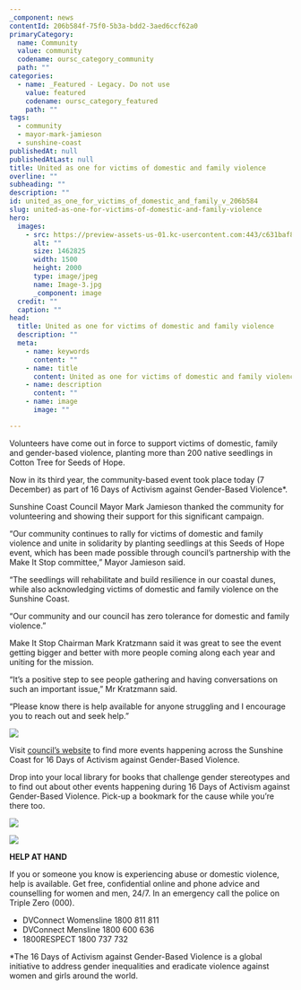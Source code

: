 ```yaml
---
_component: news
contentId: 206b584f-75f0-5b3a-bdd2-3aed6ccf62a0
primaryCategory:
  name: Community
  value: community
  codename: oursc_category_community
  path: ""
categories:
  - name: _Featured - Legacy. Do not use
    value: featured
    codename: oursc_category_featured
    path: ""
tags:
  - community
  - mayor-mark-jamieson
  - sunshine-coast
publishedAt: null
publishedAtLast: null
title: United as one for victims of domestic and family violence
overline: ""
subheading: ""
description: ""
id: united_as_one_for_victims_of_domestic_and_family_v_206b584
slug: united-as-one-for-victims-of-domestic-and-family-violence
hero:
  images:
    - src: https://preview-assets-us-01.kc-usercontent.com:443/c631baf8-1b46-001f-580c-d0001b68b4a8/01db3607-62cd-4bfd-aaac-27e75bf93c7d/Image-3.jpg
      alt: ""
      size: 1462825
      width: 1500
      height: 2000
      type: image/jpeg
      name: Image-3.jpg
      _component: image
  credit: ""
  caption: ""
head:
  title: United as one for victims of domestic and family violence
  description: ""
  meta:
    - name: keywords
      content: ""
    - name: title
      content: United as one for victims of domestic and family violence
    - name: description
      content: ""
    - name: image
      image: ""

---
```

Volunteers have come out in force to support victims of domestic, family and gender-based violence, planting more than 200 native seedlings in Cotton Tree for Seeds of Hope.

Now in its third year, the community-based event took place today (7 December) as part of 16 Days of Activism against Gender-Based Violence\*.

Sunshine Coast Council Mayor Mark Jamieson thanked the community for volunteering and showing their support for this significant campaign.

“Our community continues to rally for victims of domestic and family violence and unite in solidarity by planting seedlings at this Seeds of Hope event, which has been made possible through council’s partnership with the Make It Stop committee,” Mayor Jamieson said.

“The seedlings will rehabilitate and build resilience in our coastal dunes, while also acknowledging victims of domestic and family violence on the Sunshine Coast.

“Our community and our council has zero tolerance for domestic and family violence.”

Make It Stop Chairman Mark Kratzmann said it was great to see the event getting bigger and better with more people coming along each year and uniting for the mission.

“It’s a positive step to see people gathering and having conversations on such an important issue,” Mr Kratzmann said.

“Please know there is help available for anyone struggling and I encourage you to reach out and seek help.”

![](https://preview-assets-us-01.kc-usercontent.com:443/c631baf8-1b46-001f-580c-d0001b68b4a8/a7f7b2da-123e-4017-bf80-24c2bb89281c/Image-4-1-1024x768.jpg)

Visit [council’s website](https://www.sunshinecoast.qld.gov.au/Living-and-Community/Community-Safety/Domestic-and-family-violence)
&#x20;to find more events happening across the Sunshine Coast for 16 Days of Activism against Gender-Based Violence.

Drop into your local library for books that challenge gender stereotypes and to find out about other events happening during 16 Days of Activism against Gender-Based Violence. Pick-up a bookmark for the cause while you’re there too.

![](https://preview-assets-us-01.kc-usercontent.com:443/c631baf8-1b46-001f-580c-d0001b68b4a8/037bc0ff-dee4-4652-957d-6d1d80ec3fca/Image-1-1024x768.jpg)

![](https://preview-assets-us-01.kc-usercontent.com:443/c631baf8-1b46-001f-580c-d0001b68b4a8/1c061965-3340-47df-9f43-df64522ef920/Image-2-1024x768.jpg)

**HELP AT HAND**

If you or someone you know is experiencing abuse or domestic violence, help is available. Get free, confidential online and phone advice and counselling for women and men, 24/7. In an emergency call the police on Triple Zero (000).

*   DVConnect Womensline 1800 811 811
*   DVConnect Mensline 1800 600 636
*   1800RESPECT 1800 737 732

\*The 16 Days of Activism against Gender-Based Violence is a global initiative to address gender inequalities and eradicate violence against women and girls around the world.

